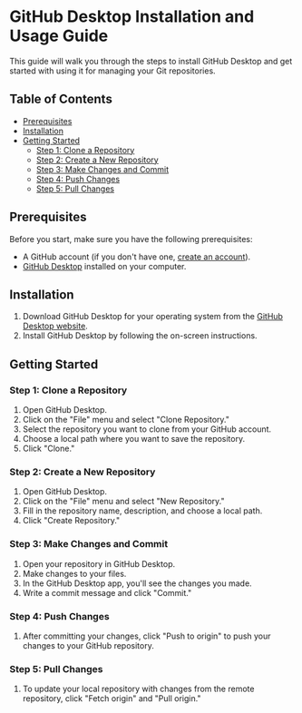 # GitHub Desktop Installation and Usage Guide

This guide will walk you through the steps to install GitHub Desktop and get started with using it for managing your Git repositories.

## Table of Contents

- [Prerequisites](#prerequisites)
- [Installation](#installation)
- [Getting Started](#getting-started)
  - [Step 1: Clone a Repository](#step-1-clone-a-repository)
  - [Step 2: Create a New Repository](#step-2-create-a-new-repository)
  - [Step 3: Make Changes and Commit](#step-3-make-changes-and-commit)
  - [Step 4: Push Changes](#step-4-push-changes)
  - [Step 5: Pull Changes](#step-5-pull-changes)

    
## Prerequisites

Before you start, make sure you have the following prerequisites:

- A GitHub account (if you don't have one, [create an account](https://github.com/join)).
- [GitHub Desktop](https://desktop.github.com/) installed on your computer.

## Installation

1. Download GitHub Desktop for your operating system from the [GitHub Desktop website](https://desktop.github.com/).
2. Install GitHub Desktop by following the on-screen instructions.

## Getting Started

### Step 1: Clone a Repository

1. Open GitHub Desktop.
2. Click on the "File" menu and select "Clone Repository."
3. Select the repository you want to clone from your GitHub account.
4. Choose a local path where you want to save the repository.
5. Click "Clone."

### Step 2: Create a New Repository

1. Open GitHub Desktop.
2. Click on the "File" menu and select "New Repository."
3. Fill in the repository name, description, and choose a local path.
4. Click "Create Repository."

### Step 3: Make Changes and Commit

1. Open your repository in GitHub Desktop.
2. Make changes to your files.
3. In the GitHub Desktop app, you'll see the changes you made.
4. Write a commit message and click "Commit."

### Step 4: Push Changes

1. After committing your changes, click "Push to origin" to push your changes to your GitHub repository.

### Step 5: Pull Changes

1. To update your local repository with changes from the remote repository, click "Fetch origin" and "Pull origin."
